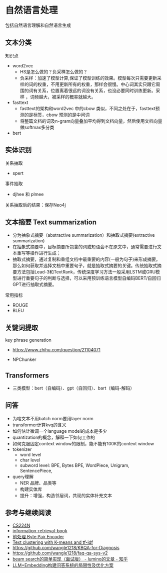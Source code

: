 # 自然语言处理
包括自然语言理解和自然语言生成

## 文本分类

知识点
- word2vec
  - HS是怎么做的？负采样怎么做的？
  - 负采样：加速了模型计算,保证了模型训练的效果。模型每次只需要更新采样的词的权重，不用更新所有的权重，那样会很慢。中心词其实只跟它周围的词有关系，位置离着很远的词没有关系，也没必要同时训练更新。采样 ，词频越大，被采样的概率就越大。
- fasttext
  - fasttext的架构和word2vec 中的cbow 类似，不同之处在于，fasttext预测的是标签，cbow 预测的是中间词
  - 将整篇文档的词及n-gram向量叠加平均得到文档向量，然后使用文档向量做softmax多分类
- bert

## 实体识别

关系抽取
- spert

事件抽取
- djhee 和 plmee

关系抽取后的结果：保存Neo4j


## 文本摘要 Text summarization
- 分为抽象式摘要（abstractive summarization）和抽取式摘要(extractive summarization)
- 在抽象式摘要中，目标摘要所包含的词或短语会不在原文中，通常需要进行文本重写等操作进行生成；
- 抽取式摘要，通过复制和重组文档中最重要的内容(一般为句子)来形成摘要。那么如何获取并选择文档中重要句子，就是抽取式摘要的关键。传统抽取式摘要方法包括Lead-3和TextRank，传统深度学习方法一般采用LSTM或GRU模型进行重要句子的判断与选择，可以采用预训练语言模型自编码BERT/自回归GPT进行抽取式摘要。

常用指标
- ROUGE
- BLEU


## 关键词提取

key phrase generation
- https://www.zhihu.com/question/21104071

- NPChunker


## Transformers
- 三类模型：bert（自编码）、gpt（自回归）、bart（编码-解码）


## 问答
- 为啥文本不用batch norm要用layer norm
- transformer计算kvq的含义
- 如何‌估计微调一个language model的成本是多少
- quantization的概念，解释一下如何工作的
- 如何克服固定context window的限制，能不能有100K的context window
- tokenizer
  - word level
  - char level
  - subword level: BPE, Bytes BPE, WordPiece, Unigram, SentencePiece,
- query理解
  - NER 品牌、品类等
  - 构建实体库
  - 提升：增强，构造邻居词，共现的实体补充文本


## 参考与继续阅读
- [CS224N](https://web.stanford.edu/class/cs224n/index.html#schedule)
- [information-retrieval-book](https://nlp.stanford.edu/IR-book/information-retrieval-book.html)
- [前处理 Byte Pair Encoder](https://github.com/karpathy/minGPT/blob/master/mingpt/bpe.py)
- [Text clustering with K-means and tf-idf](https://medium.com/@MSalnikov/text-clustering-with-k-means-and-tf-idf-f099bcf95183)
- https://github.com/wangle1218/KBQA-for-Diagnosis
- https://github.com/wangle1218/faq-qa-sys-v2
- [beam search的简单实现（面试版） - lumino的文章 - 知乎](https://zhuanlan.zhihu.com/p/623540053)
- [LLM+Embedding构建问答系统的局限性及优化方案](https://zhuanlan.zhihu.com/p/641132245)
